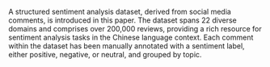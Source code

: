 A structured sentiment analysis dataset, derived from social media comments, is introduced in this paper. The dataset spans 22 diverse domains and comprises over 200,000 reviews, providing a rich resource for sentiment analysis tasks in the Chinese language context. Each comment within the dataset has been manually annotated with a sentiment label, either positive, negative, or neutral, and grouped by topic. 

